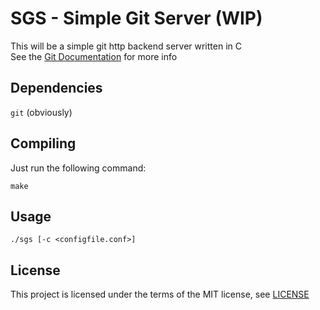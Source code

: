 # SGS - Simple Git Server (WIP)
This will be a simple git http backend server written in C\
See the [Git Documentation](https://git-scm.com/docs/git-http-backend) for more info
## Dependencies
`git` (obviously)
## Compiling
Just run the following command:
```
make
```
## Usage
```
./sgs [-c <configfile.conf>]
```
## License
This project is licensed under the terms of the MIT license, see [LICENSE](LICENSE)